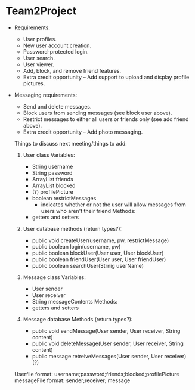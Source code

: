 # Team2Project
- Requirements:
  - User profiles.
  - New user account creation.
  - Password-protected login.
  - User search.
  - User viewer.
  - Add, block, and remove friend features.
  - Extra credit opportunity – Add support to upload and display profile pictures.
- Messaging requirements:
  - Send and delete messages.
  - Block users from sending messages (see block user above).
  - Restrict messages to either all users or friends only (see add friend above).
  - Extra credit opportunity – Add photo messaging.

  Things to discuss next meeting/things to add:
  1. User class
    Variables:
      - String username
      - String password
      - ArrayList friends
      - ArrayList blocked
      - (?) profilePicture
      - boolean restrictMessages
        - indicates whether or not the user will allow messages from users who aren't their friend
    Methods:
      - getters and setters
  2. User database
    methods (return types?):
      - public void createUser(username, pw, restrictMessage)
      - public boolean login(username, pw)
      - public boolean blockUser(User user, User blockUser)
      - public boolean friendUser(User user, User friendUser)
      - public boolean searchUser(Strnig userName)
  
  3. Message class
    Variables:
      - User sender
      - User receiver
      - String messageContents
    Methods:
      - getters and setters
  4. Message database
    Methods (return types?):
      - public void sendMessage(User sender, User receiver, String content)
      - public void deleteMessage(User sender, User receiver, String content)
      - public message retreiveMessages(User sender, User receiver) (?)


  Userfile format: username;password;friends;blocked;profilePicture
  messageFile format: sender;receiver; message


